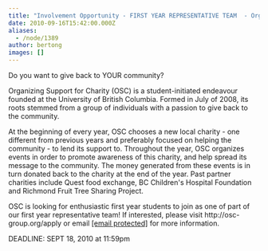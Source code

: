 ```yaml
---
title: "Involvement Opportunity - FIRST YEAR REPRESENTATIVE TEAM  - Organizing Support for Charity 2010-11"
date: 2010-09-16T15:42:00.000Z
aliases:
  - /node/1389
author: bertong
images: []
---
```


<div class="field field-name-body field-type-text-with-summary field-label-hidden"><div class="field-items"><div class="field-item even"><p>Do you want to give back to YOUR community?  </p>
<p>Organizing Support for Charity (OSC) is a student-initiated endeavour founded at the University of British Columbia. Formed in July of 2008, its roots stemmed from a group of individuals with a passion to give back to the community.</p>
<p>At the beginning of every year, OSC chooses a new local charity - one different from previous years and preferably focused on helping the community - to lend its support to. Throughout the year, OSC organizes events in order to promote awareness of this charity, and help spread its message to the community. The money generated from these events is in turn donated back to the charity at the end of the year.  Past partner charities include Quest food exchange, BC Children&apos;s Hospital Foundation and Richmond Fruit Tree Sharing Project.</p>
<p>OSC is looking for enthusiastic first year students to join as one of part of our first year representative team! If interested, please visit http://osc-group.org/apply or email <a href="/cdn-cgi/l/email-protection" class="__cf_email__" data-cfemail="224b4c444d624d51410f45504d57520c4d5045">[email&#xA0;protected]</a> for more information.</p>
<p>DEADLINE: SEPT 18, 2010 at 11:59pm</p>
</div></div></div>    <footer>
          </footer>
